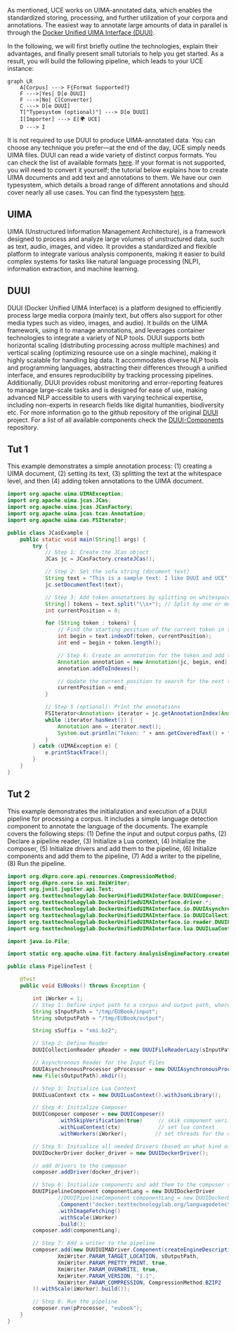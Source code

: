 As mentioned, UCE works on UIMA-annotated data, which enables the standardized storing, processing, and further utilization of your corpora and annotations. The easiest way to annotate large amounts of data in parallel is through the [Docker Unified UIMA Interface (DUUI)](https://github.com/texttechnologylab/DockerUnifiedUIMAInterface).

In the following, we will first briefly outline the technologies, explain their advantages, and finally present small tutorials to help you get started. As a result, you will build the following pipeline, which leads to your UCE instance:

```mermaid
graph LR
    A[Corpus] ---> F{Format Supported?}
    F --->|Yes| D[⚙ DUUI]
    F --->|No| C[Converter]
    C ---> D[⚙ DUUI]
    T["Typesystem (optional)"] ---> D[⚙ DUUI]
    I[Importer] ---> E[🌍 UCE]
    D ---> I
```

It is not required to use DUUI to produce UIMA-annotated data. You can choose any technique you prefer—at the end of the day, UCE simply needs UIMA files.
DUUI can read a wide variety of distinct corpus formats. You can check the list of available formats [here](https://github.com/texttechnologylab/duui-uima-reader). If your format is not supported, you will need to convert it yourself; the tutorial below explains how to create UIMA documents and add text and annotations to them. We have our own typesystem, which details a broad range of different annotations and should cover nearly all use cases. You can find the typesystem [here](https://github.com/texttechnologylab/UIMATypeSystem).

## UIMA

UIMA (Unstructured Information Management Architecture), is a framework designed to process and analyze large volumes of unstructured data, such as text, audio, images, and video. It provides a standardized and flexible platform to integrate various analysis components, making it easier to build complex systems for tasks like natural language processing (NLP), information extraction, and machine learning.

## DUUI

DUUI (Docker Unified UIMA Interface) is a platform designed to efficiently process large media corpora (mainly text, but offers also support for other media types such as video, images, and audio). It builds on the UIMA framework, using it to manage annotations, and leverages container technologies to integrate a variety of NLP tools. DUUI supports both horizontal scaling (distributing processing across multiple machines) and vertical scaling (optimizing resource use on a single machine), making it highly scalable for handling big data. It accommodates diverse NLP tools and programming languages, abstracting their differences through a unified interface, and ensures reproducibility by tracking processing pipelines. Additionally, DUUI provides robust monitoring and error-reporting features to manage large-scale tasks and is designed for ease of use, making advanced NLP accessible to users with varying technical expertise, including non-experts in research fields like digital humanities, biodiversity etc. For more information go to the github repository of the original [DUUI](https://github.com/texttechnologylab/DockerUnifiedUIMAInterface) project. For a list of all available components check the [DUUI-Components](https://github.com/texttechnologylab/duui-uima) repository.

## Tut 1

This example demonstrates a simple annotation process: (1) creating a UIMA document, (2) setting its text, (3) splitting the text at the whitespace level, and then (4) adding token annotations to the UIMA document.

```java
import org.apache.uima.UIMAException;
import org.apache.uima.jcas.JCas;
import org.apache.uima.jcas.JCasFactory;
import org.apache.uima.jcas.tcas.Annotation;
import org.apache.uima.cas.FSIterator;

public class JCasExample {
    public static void main(String[] args) {
        try {
            // Step 1: Create the JCas object
            JCas jc = JCasFactory.createJCas();

            // Step 2: Set the sofa string (document text)
            String text = "This is a sample text: I like DUUI and UCE";
            jc.setDocumentText(text);

            // Step 3: Add token annotations by splitting on whitespace
            String[] tokens = text.split("\\s+"); // Split by one or more whitespace characters
            int currentPosition = 0;

            for (String token : tokens) {
                // Find the starting position of the current token in the original text
                int begin = text.indexOf(token, currentPosition);
                int end = begin + token.length();

                // Step 4: Create an annotation for the token and add the annotation to the JCas
                Annotation annotation = new Annotation(jc, begin, end);
                annotation.addToIndexes();

                // Update the current position to search for the next token
                currentPosition = end;
            }

            // Step 5 (optional): Print the annotations
            FSIterator<Annotation> iterator = jc.getAnnotationIndex(Annotation.type).iterator();
            while (iterator.hasNext()) {
                Annotation ann = iterator.next();
                System.out.println("Token: " + ann.getCoveredText() + " [" + ann.getBegin() + ", " + ann.getEnd() + "]");
            }
        } catch (UIMAException e) {
            e.printStackTrace();
        }
    }
}
```
## Tut 2
This example demonstrates the initialization and execution of a DUUI pipeline for processing a corpus. It includes a simple language detection component to annotate the language of the documents. The example covers the following steps: (1) Define the input and output corpus paths, (2) Declare a pipeline reader, (3) Initialize a Lua context, (4) Initialize the composer, (5) Initialize drivers and add them to the pipeline, (6) Initialize components and add them to the pipeline, (7) Add a writer to the pipeline, (8) Run the pipeline.

```java
import org.dkpro.core.api.resources.CompressionMethod;
import org.dkpro.core.io.xmi.XmiWriter;
import org.junit.jupiter.api.Test;
import org.texttechnologylab.DockerUnifiedUIMAInterface.DUUIComposer;
import org.texttechnologylab.DockerUnifiedUIMAInterface.driver.*;
import org.texttechnologylab.DockerUnifiedUIMAInterface.io.DUUIAsynchronousProcessor;
import org.texttechnologylab.DockerUnifiedUIMAInterface.io.DUUICollectionReader;
import org.texttechnologylab.DockerUnifiedUIMAInterface.io.reader.DUUIFileReaderLazy;
import org.texttechnologylab.DockerUnifiedUIMAInterface.lua.DUUILuaContext;

import java.io.File;

import static org.apache.uima.fit.factory.AnalysisEngineFactory.createEngineDescription;

public class PipelineTest {

    @Test
    public void EUBooks() throws Exception {

        int iWorker = 1;
        // Step 1: Define input path to a corpus and output path, where processed corpus should be saved
        String sInputPath = "/tmp/EUBook/input";
        String sOutputPath = "/tmp/EUBook/output";

        String sSuffix = "xmi.bz2";

        // Step 2: Define Reader
        DUUICollectionReader pReader = new DUUIFileReaderLazy(sInputPath, sSuffix, sOutputPath, ".xmi.bz2", 1);

        // Asynchronous Reader for the Input Files
        DUUIAsynchronousProcessor pProcessor = new DUUIAsynchronousProcessor(pReader);
        new File(sOutputPath).mkdir();

        // Step 3: Initialize Lua Context
        DUUILuaContext ctx = new DUUILuaContext().withJsonLibrary();

        // Step 4: Initialize Composer
        DUUIComposer composer = new DUUIComposer()
                .withSkipVerification(true)     // skik component verification
                .withLuaContext(ctx)            // set lua context
                .withWorkers(iWorker);         // set threads for the composer

        // Step 5: Initialize all needed Drivers (based on what kind of components one would like to use)
        DUUIDockerDriver docker_driver = new DUUIDockerDriver();

        // add drivers to the composer
        composer.addDriver(docker_driver); 

        // Step 6: Initialize components and add them to the composer scope
        DUUIPipelineComponent componentLang = new DUUIDockerDriver
                //DUUIPipelineComponent componentLang = new DUUIDockerDriver
                .Component("docker.texttechnologylab.org/languagedetection:0.5")
                .withImageFetching()
                .withScale(iWorker)
                .build();
        composer.add(componentLang);

        // Step 7: Add a writer to the pipeline
        composer.add(new DUUIUIMADriver.Component(createEngineDescription(XmiWriter.class,
                XmiWriter.PARAM_TARGET_LOCATION, sOutputPath,
                XmiWriter.PARAM_PRETTY_PRINT, true,
                XmiWriter.PARAM_OVERWRITE, true,
                XmiWriter.PARAM_VERSION, "1.1",
                XmiWriter.PARAM_COMPRESSION, CompressionMethod.BZIP2
        )).withScale(iWorker).build());

        // Step 8: Run the pipeline
        composer.run(pProcessor, "eubook");
    }
}

```
